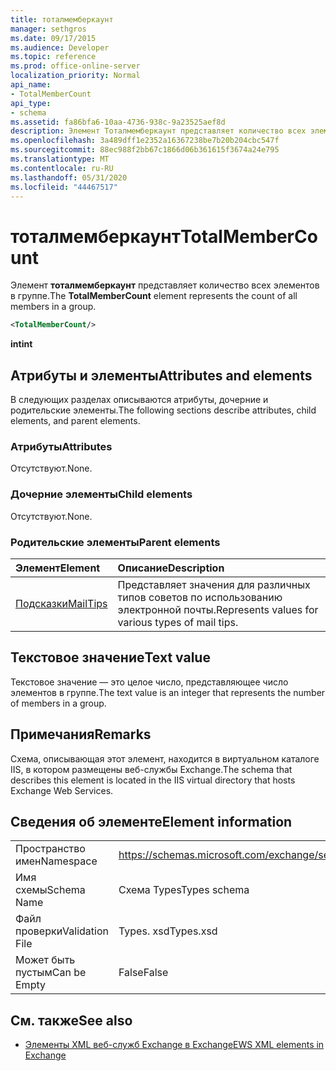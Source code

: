 ```yaml
---
title: тоталмемберкаунт
manager: sethgros
ms.date: 09/17/2015
ms.audience: Developer
ms.topic: reference
ms.prod: office-online-server
localization_priority: Normal
api_name:
- TotalMemberCount
api_type:
- schema
ms.assetid: fa86bfa6-10aa-4736-938c-9a23525aef8d
description: Элемент Тоталмемберкаунт представляет количество всех элементов в группе.
ms.openlocfilehash: 3a489dff1e2352a16367238be7b20b204cbc547f
ms.sourcegitcommit: 88ec988f2bb67c1866d06b361615f3674a24e795
ms.translationtype: MT
ms.contentlocale: ru-RU
ms.lasthandoff: 05/31/2020
ms.locfileid: "44467517"
---
```

# <a name="totalmembercount"></a><span data-ttu-id="bb7ed-103">тоталмемберкаунт</span><span class="sxs-lookup"><span data-stu-id="bb7ed-103">TotalMemberCount</span></span>

<span data-ttu-id="bb7ed-104">Элемент **тоталмемберкаунт** представляет количество всех элементов в группе.</span><span class="sxs-lookup"><span data-stu-id="bb7ed-104">The **TotalMemberCount** element represents the count of all members in a group.</span></span> 
  
```XML
<TotalMemberCount/>
```

 <span data-ttu-id="bb7ed-105">**int**</span><span class="sxs-lookup"><span data-stu-id="bb7ed-105">**int**</span></span>
## <a name="attributes-and-elements"></a><span data-ttu-id="bb7ed-106">Атрибуты и элементы</span><span class="sxs-lookup"><span data-stu-id="bb7ed-106">Attributes and elements</span></span>

<span data-ttu-id="bb7ed-107">В следующих разделах описываются атрибуты, дочерние и родительские элементы.</span><span class="sxs-lookup"><span data-stu-id="bb7ed-107">The following sections describe attributes, child elements, and parent elements.</span></span>
  
### <a name="attributes"></a><span data-ttu-id="bb7ed-108">Атрибуты</span><span class="sxs-lookup"><span data-stu-id="bb7ed-108">Attributes</span></span>

<span data-ttu-id="bb7ed-109">Отсутствуют.</span><span class="sxs-lookup"><span data-stu-id="bb7ed-109">None.</span></span>
  
### <a name="child-elements"></a><span data-ttu-id="bb7ed-110">Дочерние элементы</span><span class="sxs-lookup"><span data-stu-id="bb7ed-110">Child elements</span></span>

<span data-ttu-id="bb7ed-111">Отсутствуют.</span><span class="sxs-lookup"><span data-stu-id="bb7ed-111">None.</span></span>
  
### <a name="parent-elements"></a><span data-ttu-id="bb7ed-112">Родительские элементы</span><span class="sxs-lookup"><span data-stu-id="bb7ed-112">Parent elements</span></span>

|<span data-ttu-id="bb7ed-113">**Элемент**</span><span class="sxs-lookup"><span data-stu-id="bb7ed-113">**Element**</span></span>|<span data-ttu-id="bb7ed-114">**Описание**</span><span class="sxs-lookup"><span data-stu-id="bb7ed-114">**Description**</span></span>|
|:-----|:-----|
|[<span data-ttu-id="bb7ed-115">Подсказки</span><span class="sxs-lookup"><span data-stu-id="bb7ed-115">MailTips</span></span>](mailtips.md) <br/> |<span data-ttu-id="bb7ed-116">Представляет значения для различных типов советов по использованию электронной почты.</span><span class="sxs-lookup"><span data-stu-id="bb7ed-116">Represents values for various types of mail tips.</span></span>  <br/> |
   
## <a name="text-value"></a><span data-ttu-id="bb7ed-117">Текстовое значение</span><span class="sxs-lookup"><span data-stu-id="bb7ed-117">Text value</span></span>

<span data-ttu-id="bb7ed-118">Текстовое значение — это целое число, представляющее число элементов в группе.</span><span class="sxs-lookup"><span data-stu-id="bb7ed-118">The text value is an integer that represents the number of members in a group.</span></span>
  
## <a name="remarks"></a><span data-ttu-id="bb7ed-119">Примечания</span><span class="sxs-lookup"><span data-stu-id="bb7ed-119">Remarks</span></span>

<span data-ttu-id="bb7ed-120">Схема, описывающая этот элемент, находится в виртуальном каталоге IIS, в котором размещены веб-службы Exchange.</span><span class="sxs-lookup"><span data-stu-id="bb7ed-120">The schema that describes this element is located in the IIS virtual directory that hosts Exchange Web Services.</span></span>
  
## <a name="element-information"></a><span data-ttu-id="bb7ed-121">Сведения об элементе</span><span class="sxs-lookup"><span data-stu-id="bb7ed-121">Element information</span></span>

|||
|:-----|:-----|
|<span data-ttu-id="bb7ed-122">Пространство имен</span><span class="sxs-lookup"><span data-stu-id="bb7ed-122">Namespace</span></span>  <br/> |https://schemas.microsoft.com/exchange/services/2006/types  <br/> |
|<span data-ttu-id="bb7ed-123">Имя схемы</span><span class="sxs-lookup"><span data-stu-id="bb7ed-123">Schema Name</span></span>  <br/> |<span data-ttu-id="bb7ed-124">Схема Types</span><span class="sxs-lookup"><span data-stu-id="bb7ed-124">Types schema</span></span>  <br/> |
|<span data-ttu-id="bb7ed-125">Файл проверки</span><span class="sxs-lookup"><span data-stu-id="bb7ed-125">Validation File</span></span>  <br/> |<span data-ttu-id="bb7ed-126">Types. xsd</span><span class="sxs-lookup"><span data-stu-id="bb7ed-126">Types.xsd</span></span>  <br/> |
|<span data-ttu-id="bb7ed-127">Может быть пустым</span><span class="sxs-lookup"><span data-stu-id="bb7ed-127">Can be Empty</span></span>  <br/> |<span data-ttu-id="bb7ed-128">False</span><span class="sxs-lookup"><span data-stu-id="bb7ed-128">False</span></span>  <br/> |
   
## <a name="see-also"></a><span data-ttu-id="bb7ed-129">См. также</span><span class="sxs-lookup"><span data-stu-id="bb7ed-129">See also</span></span>



- [<span data-ttu-id="bb7ed-130">Элементы XML веб-служб Exchange в Exchange</span><span class="sxs-lookup"><span data-stu-id="bb7ed-130">EWS XML elements in Exchange</span></span>](ews-xml-elements-in-exchange.md)

